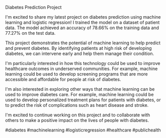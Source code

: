 Diabetes Prediction Project

I'm excited to share my latest project on diabetes prediction using machine learning and logistic regression! I trained the model on a dataset of patient data. The model achieved an accuracy of 78.66% on the training data and 77.27% on the test data.

This project demonstrates the potential of machine learning to help predict and prevent diabetes. By identifying patients at high risk of developing diabetes, we can intervene early and help them manage their condition.

I'm particularly interested in how this technology could be used to improve healthcare outcomes in underserved communities. For example, machine learning could be used to develop screening programs that are more accessible and affordable for people at risk of diabetes.

I'm also interested in exploring other ways that machine learning can be used to improve diabetes care. For example, machine learning could be used to develop personalized treatment plans for patients with diabetes, or to predict the risk of complications such as heart disease and stroke.

I'm excited to continue working on this project and to collaborate with others to make a positive impact on the lives of people with diabetes.

#diabetes #machinelearning #logisticregression #healthcare #publichealth
